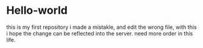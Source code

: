 # Hello-world
this is my first repository
i made a mistakle, and edit the wrong file, with this i hope the change can be reflected into the server.
need more order in this life.
